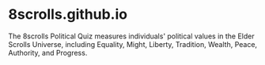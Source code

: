 # 8scrolls.github.io
The 8scrolls Political Quiz measures individuals' political values in the Elder Scrolls Universe, including Equality, Might, Liberty, Tradition, Wealth, Peace, Authority, and Progress.
